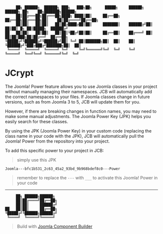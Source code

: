 ```
     ██╗ ██████╗  ██████╗ ███╗   ███╗██╗      █████╗     ██████╗  ██████╗ ██╗    ██╗███████╗██████╗ 
     ██║██╔═══██╗██╔═══██╗████╗ ████║██║     ██╔══██╗    ██╔══██╗██╔═══██╗██║    ██║██╔════╝██╔══██╗
     ██║██║   ██║██║   ██║██╔████╔██║██║     ███████║    ██████╔╝██║   ██║██║ █╗ ██║█████╗  ██████╔╝
██   ██║██║   ██║██║   ██║██║╚██╔╝██║██║     ██╔══██║    ██╔═══╝ ██║   ██║██║███╗██║██╔══╝  ██╔══██╗
╚█████╔╝╚██████╔╝╚██████╔╝██║ ╚═╝ ██║███████╗██║  ██║    ██║     ╚██████╔╝╚███╔███╔╝███████╗██║  ██║
 ╚════╝  ╚═════╝  ╚═════╝ ╚═╝     ╚═╝╚══════╝╚═╝  ╚═╝    ╚═╝      ╚═════╝  ╚══╝╚══╝ ╚══════╝╚═╝  ╚═╝
```
# JCrypt

The Joomla! Power feature allows you to use Joomla classes in your project without manually managing their namespaces. JCB will automatically add the correct namespaces to your files. If Joomla classes change in future versions, such as from Joomla 3 to 5, JCB will update them for you.

However, if there are breaking changes in function names, you may need to make some manual adjustments. The Joomla Power Key (JPK) helps you easily search for these classes.

By using the JPK (Joomla Power Key) in your custom code (replacing the class name in your code with the JPK), JCB will automatically pull the Joomla! Power from the repository into your project.

To add this specific power to your project in JCB:

> simply use this JPK
```
Joomla---bfc1b531_2c63_45a2_93bd_9b968bdef8c0---Power
```
> remember to replace the `---` with `___` to activate this Joomla! Power in your code

---
```
     ██╗ ██████╗██████╗
     ██║██╔════╝██╔══██╗
     ██║██║     ██████╔╝
██   ██║██║     ██╔══██╗
╚█████╔╝╚██████╗██████╔╝
 ╚════╝  ╚═════╝╚═════╝
```
> Build with [Joomla Component Builder](https://git.vdm.dev/joomla/Component-Builder)

